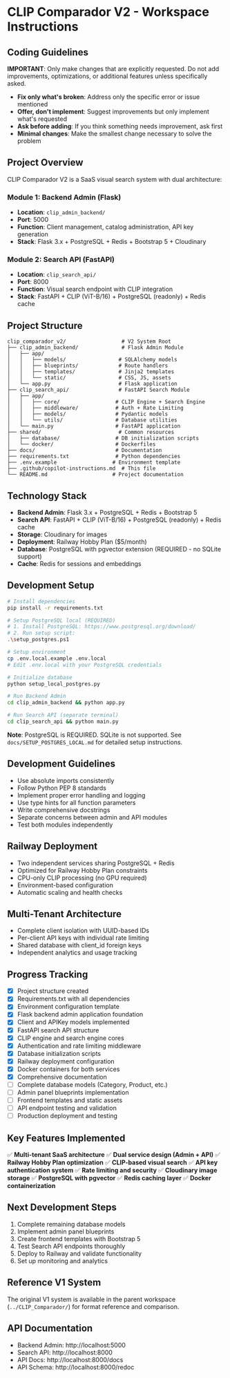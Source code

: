 # CLIP Comparador V2 - Workspace Instructions

## Coding Guidelines
**IMPORTANT**: Only make changes that are explicitly requested. Do not add improvements, optimizations, or additional features unless specifically asked.

- **Fix only what's broken**: Address only the specific error or issue mentioned
- **Offer, don't implement**: Suggest improvements but only implement what's requested
- **Ask before adding**: If you think something needs improvement, ask first
- **Minimal changes**: Make the smallest change necessary to solve the problem

## Project Overview
CLIP Comparador V2 is a SaaS visual search system with dual architecture:

### Module 1: Backend Admin (Flask)
- **Location**: `clip_admin_backend/`
- **Port**: 5000
- **Function**: Client management, catalog administration, API key generation
- **Stack**: Flask 3.x + PostgreSQL + Redis + Bootstrap 5 + Cloudinary

### Module 2: Search API (FastAPI)
- **Location**: `clip_search_api/`
- **Port**: 8000
- **Function**: Visual search endpoint with CLIP integration
- **Stack**: FastAPI + CLIP (ViT-B/16) + PostgreSQL (readonly) + Redis cache

## Project Structure
```
clip_comparador_v2/                  # V2 System Root
├── clip_admin_backend/              # Flask Admin Module
│   ├── app/
│   │   ├── models/                 # SQLAlchemy models
│   │   ├── blueprints/             # Route handlers
│   │   ├── templates/              # Jinja2 templates
│   │   └── static/                 # CSS, JS, assets
│   └── app.py                      # Flask application
├── clip_search_api/                # FastAPI Search Module
│   ├── app/
│   │   ├── core/                  # CLIP Engine + Search Engine
│   │   ├── middleware/            # Auth + Rate Limiting
│   │   ├── models/                # Pydantic models
│   │   └── utils/                 # Database utilities
│   └── main.py                    # FastAPI application
├── shared/                         # Common resources
│   ├── database/                  # DB initialization scripts
│   └── docker/                    # Dockerfiles
├── docs/                          # Documentation
├── requirements.txt               # Python dependencies
├── .env.example                  # Environment template
├── .github/copilot-instructions.md  # This file
└── README.md                     # Project documentation
```

## Technology Stack
- **Backend Admin**: Flask 3.x + PostgreSQL + Redis + Bootstrap 5
- **Search API**: FastAPI + CLIP (ViT-B/16) + PostgreSQL (readonly) + Redis cache
- **Storage**: Cloudinary for images
- **Deployment**: Railway Hobby Plan ($5/month)
- **Database**: PostgreSQL with pgvector extension (REQUIRED - no SQLite support)
- **Cache**: Redis for sessions and embeddings

## Development Setup
```bash
# Install dependencies
pip install -r requirements.txt

# Setup PostgreSQL local (REQUIRED)
# 1. Install PostgreSQL: https://www.postgresql.org/download/
# 2. Run setup script:
.\setup_postgres.ps1

# Setup environment
cp .env.local.example .env.local
# Edit .env.local with your PostgreSQL credentials

# Initialize database
python setup_local_postgres.py

# Run Backend Admin
cd clip_admin_backend && python app.py

# Run Search API (separate terminal)
cd clip_search_api && python main.py
```

**Note**: PostgreSQL is REQUIRED. SQLite is not supported. See `docs/SETUP_POSTGRES_LOCAL.md` for detailed setup instructions.

## Development Guidelines
- Use absolute imports consistently
- Follow Python PEP 8 standards
- Implement proper error handling and logging
- Use type hints for all function parameters
- Write comprehensive docstrings
- Separate concerns between admin and API modules
- Test both modules independently

## Railway Deployment
- Two independent services sharing PostgreSQL + Redis
- Optimized for Railway Hobby Plan constraints
- CPU-only CLIP processing (no GPU required)
- Environment-based configuration
- Automatic scaling and health checks

## Multi-Tenant Architecture
- Complete client isolation with UUID-based IDs
- Per-client API keys with individual rate limiting
- Shared database with client_id foreign keys
- Independent analytics and usage tracking

## Progress Tracking
- [x] Project structure created
- [x] Requirements.txt with all dependencies
- [x] Environment configuration template
- [x] Flask backend admin application foundation
- [x] Client and APIKey models implemented
- [x] FastAPI search API structure
- [x] CLIP engine and search engine cores
- [x] Authentication and rate limiting middleware
- [x] Database initialization scripts
- [x] Railway deployment configuration
- [x] Docker containers for both services
- [x] Comprehensive documentation
- [ ] Complete database models (Category, Product, etc.)
- [ ] Admin panel blueprints implementation
- [ ] Frontend templates and static assets
- [ ] API endpoint testing and validation
- [ ] Production deployment and testing

## Key Features Implemented
✅ **Multi-tenant SaaS architecture**
✅ **Dual service design (Admin + API)**
✅ **Railway Hobby Plan optimization**
✅ **CLIP-based visual search**
✅ **API key authentication system**
✅ **Rate limiting and security**
✅ **Cloudinary image storage**
✅ **PostgreSQL with pgvector**
✅ **Redis caching layer**
✅ **Docker containerization**

## Next Development Steps
1. Complete remaining database models
2. Implement admin panel blueprints
3. Create frontend templates with Bootstrap 5
4. Test Search API endpoints thoroughly
5. Deploy to Railway and validate functionality
6. Set up monitoring and analytics

## Reference V1 System
The original V1 system is available in the parent workspace (`../CLIP_Comparador/`) for format reference and comparison.

## API Documentation
- Backend Admin: http://localhost:5000
- Search API: http://localhost:8000
- API Docs: http://localhost:8000/docs
- API Schema: http://localhost:8000/redoc
